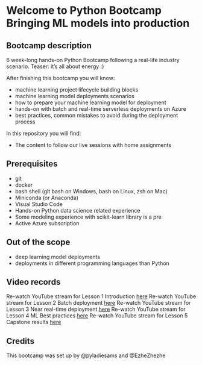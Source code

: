 # Welcome to Python Bootcamp Bringing ML models into production
 
## Bootcamp description
6 week-long hands-on Python Bootcamp following a real-life industry scenario. Teaser: it’s all about energy :)

After finishing this bootcamp you will know:
* machine learning project lifecycle building blocks
* machine learning model deployments scenarios
* how to prepare your machine learning model for deployment
* hands-on with batch and real-time serverless deployments on Azure
* best practices, common mistakes to avoid during the deployment process

In this repository you will find: 
* The content to follow our live sessions with home assignments

## Prerequisites
- git
- docker
- bash shell (git bash on Windows, bash on Linux, zsh on Mac)
- Miniconda (or Anaconda)
- Visual Studio Code
- Hands-on Python data science related experience
- Some modeling experience with scikit-learn library is a pre
- Active Azure subscription 

## Out of the scope
- deep learning model deployments
- deployments in different programming languages than Python

## Video records
Re-watch YouTube stream for Lesson 1 Introduction [here](https://youtu.be/irwDv_wDyQc)
Re-watch YouTube stream for Lesson 2 Batch deployment [here](https://youtu.be/G1qxR1Hi3i8)
Re-watch YouTube stream for Lesson 3 Near real-time deployment [here](https://youtu.be/O7hfLDMizyA)
Re-watch YouTube stream for Lesson 4 ML Best practices [here](https://youtu.be/J2XgPmsTfGU)
Re-watch YouTube stream for Lesson 5 Capstone results [here](https://youtu.be/aLReepA68Nk)

## Credits
This bootcamp was set up by @pyladiesams and @EzheZhezhe

